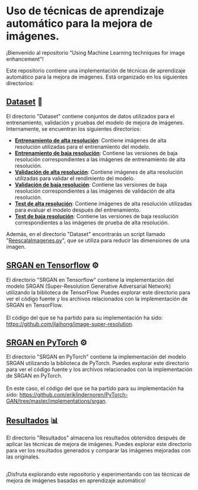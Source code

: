 # Uso de técnicas de aprendizaje automático para la mejora de imágenes.

¡Bienvenido al repositorio "Using Machine Learning techniques for image enhancement"!

Este repositorio contiene una implementación de técnicas de aprendizaje automático para la mejora de imágenes. Está organizado en los siguientes directorios:

## [Dataset](./Dataset) :file_folder:
El directorio "Dataset" contiene conjuntos de datos utilizados para el entrenamiento, validación y pruebas del modelo de mejora de imágenes. Internamente, se encuentran los siguientes directorios:

- [**Entrenamiento de alta resolución**](./Dataset/Chest_X-Ray_train_HR): Contiene imágenes de alta resolución utilizadas para el entrenamiento del modelo.
- [**Entrenamiento de baja resolución**](./Dataset/Chest_X-Ray_train_LR): Contiene las versiones de baja resolución correspondientes a las imágenes de entrenamiento de alta resolución.
- [**Validación de alta resolución**](./Dataset/Chest_X-Ray_valid_HR): Contiene imágenes de alta resolución utilizadas para validar el rendimiento del modelo.
- [**Validación de baja resolución**](./Dataset/Chest_X-Ray_valid_LR): Contiene las versiones de baja resolución correspondientes a las imágenes de validación de alta resolución.
- [**Test de alta resolución**](./Dataset/Chest_X-Ray_test_HR): Contiene imágenes de alta resolución utilizadas para evaluar el modelo después del entrenamiento.
- [**Test de baja resolución**](./Dataset/Chest_X-Ray_test_LR): Contiene las versiones de baja resolución correspondientes a las imágenes de prueba de alta resolución.

Además, en el directorio "Dataset" encontrarás un script llamado "[ReescalaImagenes.py](./Dataset/ReescalaImagenes.py)", que se utiliza para reducir las dimensiones de una imagen.

## [SRGAN en Tensorflow](./SRGAN%20en%20Tensorflow) :gear:
El directorio "SRGAN en Tensorflow" contiene la implementación del modelo SRGAN (Super-Resolution Generative Adversarial Network) utilizando la biblioteca de TensorFlow. Puedes explorar este directorio para ver el código fuente y los archivos relacionados con la implementación de SRGAN en TensorFlow.
<br><br>El código del que se ha partido para su implementación ha sido: https://github.com/jlaihong/image-super-resolution.

## [SRGAN en PyTorch](./SRGAN%20en%20PyTorch) :gear:
El directorio "SRGAN en PyTorch" contiene la implementación del modelo SRGAN utilizando la biblioteca de PyTorch. Puedes explorar este directorio para ver el código fuente y los archivos relacionados con la implementación de SRGAN en PyTorch.
<br><br>En este caso, el código del que se ha partido para su implementación ha sido: https://github.com/eriklindernoren/PyTorch-GAN/tree/master/implementations/srgan.

## [Resultados](./Resultados) :bar_chart:
El directorio "Resultados" almacena los resultados obtenidos después de aplicar las técnicas de mejora de imágenes. Puedes explorar este directorio para ver los resultados generados y comparar las imágenes mejoradas con las originales.

## 
¡Disfruta explorando este repositorio y experimentando con las técnicas de mejora de imágenes basadas en aprendizaje automático!
